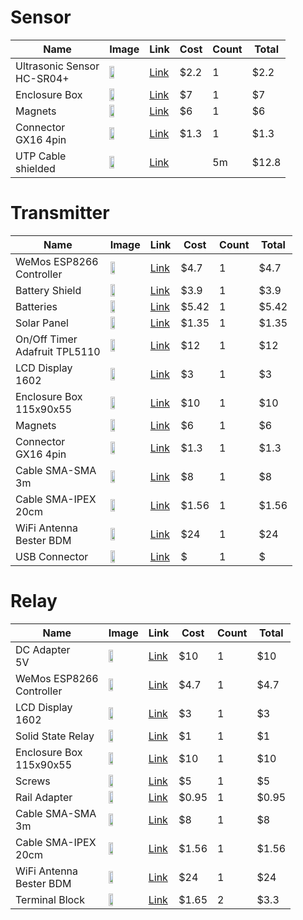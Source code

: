 # Sensor

|Name|Image|Link|Cost|Count|Total|
|----|-----|----|----|------|--|
|Ultrasonic Sensor<br>HC-SR04+|<img src="https://ae01.alicdn.com/kf/HTB19DY1irGYBuNjy0Foq6AiBFXaM/HC-SR04-HC-SR04-Arduino.jpg" width="40%"/>|[Link](https://ru.aliexpress.com/item/32860776120.html)|$2.2|1|$2.2|
|Enclosure Box|<img src="https://ae01.alicdn.com/kf/HTB1WcSdSpXXXXXBXFXXq6xXFXXXc/83-81-56.jpg" width="40%"/>|[Link](https://ru.aliexpress.com/item/32821317233.html)|$7|1|$7|
|Magnets|<img src="https://ae01.alicdn.com/kf/HTB1LNBUTa6qK1RjSZFmq6x0PFXaJ/2-5-10-15-20x5-5-20-x-5.jpg" width="40%"/>|[Link](https://ru.aliexpress.com/item/1000008249898.html)|$6|1|$6|
|Connector<br>GX16 4pin|<img src="https://ae01.alicdn.com/kf/HTB13zjWQPDpK1RjSZFrq6y78VXak/GX16-M16.jpg" width="40%"/>|[Link](https://ru.aliexpress.com/item/32823665189.html)|$1.3|1|$1.3|
|UTP Cable<br>shielded|<img src="https://ae01.alicdn.com/kf/H75546d01f40040278156f8b9f9012f72p/Cat6A-SFTP-10.jpg" width="40%"/>|[Link](https://ru.aliexpress.com/item/4000053396398.html)||5m|$12.8|

# Transmitter

|Name|Image|Link|Cost|Count|Total|
|----|-----|----|----|------|--|
|WeMos ESP8266<br>Controller|<img src="https://ae01.alicdn.com/kf/HTB1pcONafvsK1Rjy0Fiq6zwtXXao.jpg" width="40%"/>|[Link](https://ru.aliexpress.com/item/32961774955.html)|$4.7|1|$4.7|
|Battery Shield|<img src="https://ae01.alicdn.com/kf/HTB15T36apzsK1Rjy1Xbq6xOaFXaV/ESP32-ESP8266-18650-V3-V8.jpg_640x640.jpg" width="40%"/>|[Link](https://ru.aliexpress.com/item/32968246769.html)|$3.9|1|$3.9|
|Batteries|<img src="https://ae01.alicdn.com/kf/HTB1IhRWaYj1gK0jSZFOq6A7GpXav/3000mAh-3-7-V-16340-CR123A.jpg_640x640.jpg" width="40%"/>|[Link](https://ru.aliexpress.com/item/32912759722.html)|$5.42|1|$5.42|
|Solar Panel|<img src="https://ae01.alicdn.com/kf/HTB1o1zXaHArBKNjSZFLq6A_dVXax/Mini-1-PC-Solar-Panels-5V-60MA-0-3W-Power-Charging-Solar-DIY-Rechargeable-Batteries.jpg" width="40%"/>|[Link](https://www.aliexpress.com/item/32856664521.html)|$1.35|1|$1.35|
|On/Off Timer<br>Adafruit TPL5110|<img src="https://i.ebayimg.com/images/g/zY0AAOSw1u9fAuCl/s-l1600.jpg" width="40%"/>|[Link](https://www.ebay.com/itm/272626822349)|$12|1|$12|
|LCD Display<br>1602|<img src="https://ae01.alicdn.com/kf/HTB17dsbKamWBuNjy1Xaq6xCbXXaw.jpg" width="40%"/>|[Link](https://ru.aliexpress.com/item/32911523647.html)|$3|1|$3|
|Enclosure Box<br>115x90x55|<img src="https://ae01.alicdn.com/kf/Hbf894059435a4ebea3cd177ad346c721g/-.jpg" width="40%"/>|[Link](https://ru.aliexpress.com/item/32956212529.html)|$10|1|$10|
|Magnets|<img src="https://ae01.alicdn.com/kf/HTB1LNBUTa6qK1RjSZFmq6x0PFXaJ/2-5-10-15-20x5-5-20-x-5.jpg" width="40%"/>|[Link](https://ru.aliexpress.com/item/1000008249898.html)|$6|1|$6|
|Connector<br>GX16 4pin|<img src="https://ae01.alicdn.com/kf/HTB13zjWQPDpK1RjSZFrq6y78VXak/GX16-M16.jpg" width="40%"/>|[Link](https://ru.aliexpress.com/item/32823665189.html)|$1.3|1|$1.3|
|Cable SMA-SMA<br>3m|<img src="https://ae01.alicdn.com/kf/HTB1m7naFf5TBuNjSspmq6yDRVXac.jpg" width="40%"/>|[Link](https://ru.aliexpress.com/item/32900643953.html)|$8|1|$8|
|Cable SMA-IPEX<br>20cm|<img src="https://ae01.alicdn.com/kf/HTB1pNXDah1YBuNjy1zcq6zNcXXav.jpg" width="40%"/>|[Link](https://ru.aliexpress.com/item/32854050868.html)|$1.56|1|$1.56|
|WiFi Antenna<br>Bester BDM|<img src="https://bester-ltd.ru/published/publicdata/BESPALOVBESTER/attachments/SC/products_pictures/bester_antenna_wi-fi_bdm_2400m_5_enl.jpg" width="40%"/>|[Link](https://bester-ltd.ru/product/wifi_antenna_bester_direct_mini-2400m/)|$24|1|$24|
|USB Connector|<img src="https://ae01.alicdn.com/kf/HTB15.RMSpXXXXataXXXq6xXFXXXO/20-Micro-USB-5Pin-5P.jpg" width="40%"/>|[Link](https://aliexpress.ru/item/32778491155.html)|$|1|$|

# Relay

|Name|Image|Link|Cost|Count|Total|
|----|-----|----|----|------|--|
|DC Adapter<br>5V|<img src="https://ae01.alicdn.com/kf/HTB10jNHXTHuK1RkSndVq6xVwpXaZ/DR-15W-DIN-5-V-12-V.jpg" width="40%"/>|[Link](https://ru.aliexpress.com/item/32951224631.html)|$10|1|$10|
|WeMos ESP8266<br>Controller|<img src="https://ae01.alicdn.com/kf/HTB1pcONafvsK1Rjy0Fiq6zwtXXao.jpg" width="40%"/>|[Link](https://ru.aliexpress.com/item/32961774955.html)|$4.7|1|$4.7|
|LCD Display<br>1602|<img src="https://ae01.alicdn.com/kf/HTB17dsbKamWBuNjy1Xaq6xCbXXaw.jpg" width="40%"/>|[Link](https://ru.aliexpress.com/item/32911523647.html)|$3|1|$3|
|Solid State Relay|<img src="https://ae01.alicdn.com/kf/H65952a493c2c45f3ba5efe6d7a7cfb58Q/1-Channel-Solid-State-Relay-Module-Board-High-Level-Trigger-SSR-Input-5V-DC-Output-240V.jpg" width="40%"/>|[Link](https://www.aliexpress.com/item/4000961718027.html)|$1|1|$1|
|Enclosure Box<br>115x90x55|<img src="https://ae01.alicdn.com/kf/Hbf894059435a4ebea3cd177ad346c721g/-.jpg" width="40%"/>|[Link](https://ru.aliexpress.com/item/32956212529.html)|$10|1|$10|
|Screws|<img src="https://ae01.alicdn.com/kf/HTB1CAu9f25TBuNjSspcq6znGFXa4.jpg" width="40%"/>|[Link](https://ru.aliexpress.com/item/32858625529.html)|$5|1|$5|
|Rail Adapter|<img src="https://ae01.alicdn.com/kf/HTB1hg12LVXXXXcKXVXXq6xXFXXXl/202623774/HTB1hg12LVXXXXcKXVXXq6xXFXXXl.jpg" width="40%"/>|[Link](https://ru.aliexpress.com/item/32843068712.html)|$0.95|1|$0.95|
|Cable SMA-SMA<br>3m|<img src="https://ae01.alicdn.com/kf/HTB1m7naFf5TBuNjSspmq6yDRVXac.jpg" width="40%"/>|[Link](https://ru.aliexpress.com/item/32900643953.html)|$8|1|$8|
|Cable SMA-IPEX<br>20cm|<img src="https://ae01.alicdn.com/kf/HTB1pNXDah1YBuNjy1zcq6zNcXXav.jpg" width="40%"/>|[Link](https://ru.aliexpress.com/item/32854050868.html)|$1.56|1|$1.56|
|WiFi Antenna<br>Bester BDM|<img src="https://bester-ltd.ru/published/publicdata/BESPALOVBESTER/attachments/SC/products_pictures/bester_antenna_wi-fi_bdm_2400m_5_enl.jpg" width="40%"/>|[Link](https://bester-ltd.ru/product/wifi_antenna_bester_direct_mini-2400m/)|$24|1|$24|
|Terminal Block|<img src="https://ae01.alicdn.com/kf/HTB12.Luarj1gK0jSZFuq6ArHpXaz/KF1000-2-3-4Pin-10-0mm-Pitch-2-3-4-Pin-2-3-4-Way-Straight.jpg" width="40%"/>|[Link](https://www.aliexpress.com/item/4000012925344.html)|$1.65|2|$3.3|
